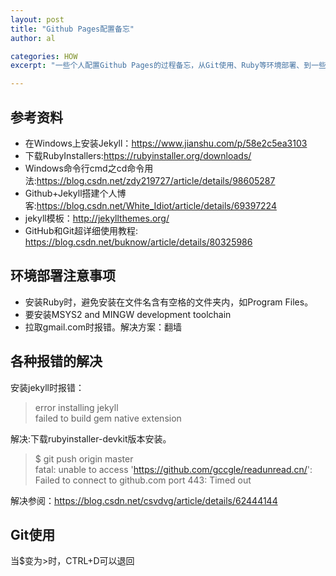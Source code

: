 ```yaml
---
layout: post
title: "Github Pages配置备忘"
author: al

categories: HOW
excerpt: "一些个人配置Github Pages的过程备忘，从Git使用、Ruby等环境部署、到一些不可避免的报错，甚至是Markdown等语言基础等，都无比陌生。是以将一些参考信息加以汇聚整理。"

---
```



## 参考资料
- 在Windows上安装Jekyll：<https://www.jianshu.com/p/58e2c5ea3103>
- 下载RubyInstallers:<https://rubyinstaller.org/downloads/>
- Windows命令行cmd之cd命令用法:<https://blog.csdn.net/zdy219727/article/details/98605287>
- Github+Jekyll搭建个人博客:<https://blog.csdn.net/White_Idiot/article/details/69397224>
- jekyll模板：<http://jekyllthemes.org/>
- GitHub和Git超详细使用教程: <https://blog.csdn.net/buknow/article/details/80325986>


## 环境部署注意事项
- 安装Ruby时，避免安装在文件名含有空格的文件夹内，如Program Files。  
- 要安装MSYS2 and MINGW development toolchain  
- 拉取gmail.com时报错。解决方案：翻墙  


## 各种报错的解决
安装jekyll时报错：
> error installing jekyll  
> failed to build gem native extension  

解决:下载rubyinstaller-devkit版本安装。

> $ git push origin master  
> fatal: unable to access 'https://github.com/gccgle/readunread.cn/': Failed to connect to github.com port 443: Timed out

解决参阅：<https://blog.csdn.net/csvdvg/article/details/62444144>

## Git使用
当$变为>时，CTRL+D可以退回



